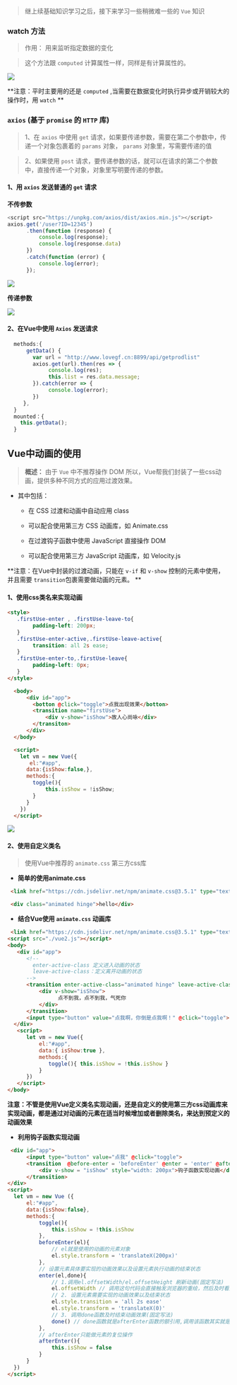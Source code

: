 > 继上续基础知识学习之后，接下来学习一些稍微难一些的 `Vue` 知识


### watch 方法

> 作用： 用来监听指定数据的变化

> 这个方法跟 `computed` 计算属性一样，同样是有计算属性的。

![](https://i.imgur.com/SGe0KSb.png)

**注意：平时主要用的还是 `computed` ,当需要在数据变化时执行异步或开销较大的操作时，用 `watch` **


### `axios` (基于 `promise` 的 `HTTP` 库)

> 1、在 `axios` 中使用 `get` 请求，如果要传递参数，需要在第二个参数中，传递一个对象包裹着的 `params` 对象， `params` 对象里，写需要传递的值

> 2、如果使用 `post` 请求，要传递参数的话，就可以在请求的第二个参数中，直接传递一个对象，对象里写明要传递的参数。

#### 1、用 `axios` 发送普通的 `get` 请求
 
   **不传参数**  

```javascript
<script src="https://unpkg.com/axios/dist/axios.min.js"></script>
axios.get('/user?ID=12345')
      .then(function (response) {
          console.log(response);
          console.log(response.data)
      })
      .catch(function (error) {
          console.log(error);
      });

```

![](https://i.imgur.com/7oyZMlX.png)

   **传递参数**

![](https://i.imgur.com/DIdZ7uZ.png)


####  2、在Vue中使用 `Axios` 发送请求

```JavaScript
  methods:{
      getData() {
        var url = "http://www.lovegf.cn:8899/api/getprodlist"
        axios.get(url).then(res => {
             console.log(res);
             this.list = res.data.message;
        }).catch(error => {
             console.log(error);
        })
     },
  }
  mounted：{
    this.getData();
  }

```


## Vue中动画的使用


> **概述：** 由于 `Vue` 中不推荐操作 DOM 所以，Vue帮我们封装了一些css动画，提供多种不同方式的应用过渡效果。

 - 其中包括：
    - 在 CSS 过渡和动画中自动应用 class

    - 可以配合使用第三方 CSS 动画库，如 Animate.css

    - 在过渡钩子函数中使用 JavaScript 直接操作 DOM

    - 可以配合使用第三方 JavaScript 动画库，如 Velocity.js


**注意：在Vue中封装的过渡动画，只能在 `v-if` 和 `v-show` 控制的元素中使用，并且需要 `transition`包裹需要做动画的元素。 **


#### 1、使用css类名来实现动画

```html
<style>
   .firstUse-enter , .firstUse-leave-to{
        padding-left: 200px;
   }
   .firstUse-enter-active,.firstUse-leave-active{
        transition: all 2s ease;
   }
   .firstUse-enter-to,.firstUse-leave{
        padding-left: 0px;
   }
</style>

  <body>
      <div id="app">
        <botton @click="toggle">点我出现效果</botton>
        <transition name="firstUse">
            <div v-show="isShow">故人心尚咏</div>
        </transiton>
      </div>
  </body>

  <script>
    let vm = new Vue({
       el:"#app",
      data:{isShow:false,},
      methods:{
        toggle(){
            this.isShow = !isShow;
        }
      }    
    })
  </script>

```

![](https://i.imgur.com/ctvqtJv.png)


#### 2、使用自定义类名

> 使用Vue中推荐的 `animate.css` 第三方css库

  - **简单的使用animate.css**
  
   ```html
    <link href="https://cdn.jsdelivr.net/npm/animate.css@3.5.1" type="text/css">
    
    <div class="animated hinge">hello</div>
   ```
  
  - **结合Vue使用 `animate.css` 动画库**

  ```html
   <link href="https://cdn.jsdelivr.net/npm/animate.css@3.5.1" type="text/css">
  <script src="./vue2.js"></script>
  <body>
     <div id="app">
        <!-- 
          enter-active-class 定义进入动画的状态
          leave-active-class：定义离开动画的状态
        -->
        <transition enter-active-class="animated hinge" leave-active-class="animated zoomIn">
            <div v-show="isShow">
                  点不到我，点不到我，气死你
            </div>
        </transition>
        <input type="button" value="点我啊，你倒是点我啊！" @click="toggle">
    </div>
     <script>
        let vm = new Vue({
            el:"#app",
            data:{ isShow:true },
            methods:{
               toggle(){ this.isShow = !this.isShow }
            }
        }) 
     </script>
  </body>
  ```
 
**注意：不管是使用Vue定义类名实现动画，还是自定义的使用第三方css动画库来实现动画，都是通过对动画的元素在适当时候增加或者删除类名，来达到预定义的动画效果**

  - **利用钩子函数实现动画** 
  
  ```html
   <div id="app">
        <input type="button" value="点我" @click="toggle">
        <transition  @before-enter = 'beforeEnter' @enter = 'enter' @after-enter = 'afterEnter'>
            <div v-show = "isShow" style="width: 200px">钩子函数实现动画</div>
        </transition>
  </div>
  <script>
    let vm = new Vue ({
        el:"#app",
        data:{isShow:false},
        methods:{
            toggle(){
                this.isShow = !this.isShow
            },
            beforeEnter(el){
                // el就是使用的动画的元素对象
                el.style.transform = 'translateX(200px)'
            },
            // 设置元素具体要实现的动画效果以及设置元素执行动画的结束状态
            enter(el,done){
                // 1.调用el.offsetWidth/el.offsetHeight 刷新动画(固定写法)
                el.offsetWidth // 调用这句代码会直接触发浏览器的重绘，然后及时看到动画效果
                // 2. 设置元素需要实现的动画效果以及结束状态
                el.style.transition = 'all 2s ease'
                el.style.transform = 'translateX(0)'
                // 3. 调用done函数及时结束动画效果(固定写法)
                done() // done函数就是afterEnter函数的额引用,调用该函数其实就是直接调用了afterEnter,然后理解结束了动画
            },
            // afterEnter只能做元素的复位操作
            afterEnter(){
                this.isShow = false
            }
        }
    })
  </script>
 ```